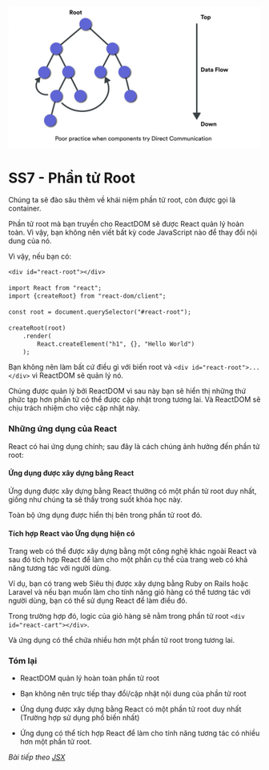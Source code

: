 ![Create-HTML-1](images/ss7.jpg) 

# SS7 - Phần tử Root

Chúng ta sẽ đào sâu thêm về khái niệm phần tử root, còn được gọi là container.

Phần tử root mà bạn truyền cho ReactDOM sẽ được React quản lý hoàn toàn. Vì vậy, bạn không nên viết bất kỳ code JavaScript nào để thay đổi nội dung của nó.

Vì vậy, nếu bạn có:

```
<div id="react-root"></div>

import React from "react";
import {createRoot} from "react-dom/client";

const root = document.querySelector("#react-root");

createRoot(root)
    .render(
        React.createElement("h1", {}, "Hello World")
    );
```

Bạn không nên làm bất cứ điều gì với biến root và `<div id="react-root">...</div>` vì ReactDOM sẽ quản lý nó.

Chúng được quản lý bởi ReactDOM vì sau này bạn sẽ hiển thị những thứ phức tạp hơn phần tử có thể được cập nhật trong tương lai. Và ReactDOM sẽ chịu trách nhiệm cho việc cập nhật này.

### Những ứng dụng của React

React có hai ứng dụng chính; sau đây là cách chúng ảnh hưởng đến phần tử root:

#### Ứng dụng được xây dựng bằng React

Ứng dụng được xây dựng bằng React thường có một phần tử root duy nhất, giống như chúng ta sẽ thấy trong suốt khóa học này.

Toàn bộ ứng dụng được hiển thị bên trong phần tử root đó.

#### Tích hợp React vào Ứng dụng hiện có

Trang web có thể được xây dựng bằng một công nghệ khác ngoài React và sau đó tích hợp React để làm cho một phần cụ thể của trang web có khả năng tương tác với người dùng.

Ví dụ, bạn có trang web Siêu thị được xây dựng bằng Ruby on Rails hoặc Laravel và nếu bạn muốn làm cho tính năng giỏ hàng có thể tương tác với người dùng, bạn có thể sử dụng React để làm điều đó.

Trong trường hợp đó, logic của giỏ hàng sẽ nằm trong phần tử root `<div id="react-cart"></div>`.

Và ứng dụng có thể chứa nhiều hơn một phần tử root trong tương lai.

### Tóm lại

- ReactDOM quản lý hoàn toàn phần tử root

- Bạn không nên trực tiếp thay đổi/cập nhật nội dung của phần tử root

- Ứng dụng được xây dựng bằng React có một phần tử root duy nhất (Trường hợp sử dụng phổ biến nhất)

- Ứng dụng có thể tích hợp React để làm cho tính năng tương tác có nhiều hơn một phần tử root.


*Bài tiếp theo [JSX](/lesson/session/session_08_jsx.md)*
